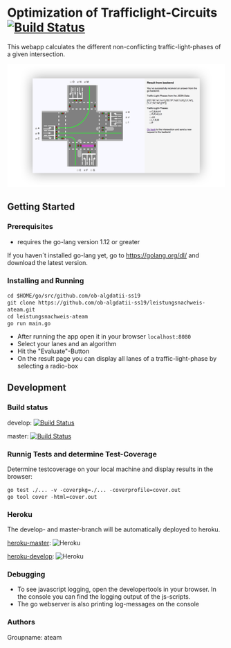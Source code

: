 # Optimization of Trafficlight-Circuits [![Build Status](https://travis-ci.com/ob-algdatii-ss19/leistungsnachweis-ateam.svg?token=4zw9EzexndWUV9DTxZpz&branch=master)](https://travis-ci.com/ob-algdatii-ss19/leistungsnachweis-ateam)

This webapp calculates the different non-conflicting traffic-light-phases of a given intersection.

![Screenshot](docs/startscreen.png)

## Getting Started

### Prerequisites

* requires the go-lang version 1.12 or greater

If you haven´t installed go-lang yet, go to https://golang.org/dl/ and download the latest version.

### Installing and Running

```
cd $HOME/go/src/github.com/ob-algdatii-ss19
git clone https://github.com/ob-algdatii-ss19/leistungsnachweis-ateam.git
cd leistungsnachweis-ateam
go run main.go
```

* After running the app open it in your browser ```localhost:8080```
* Select your lanes and an algorithm
* Hit the "Evaluate"-Button
* On the result page you can display all lanes of a traffic-light-phase by selecting a radio-box

## Development

### Build status

develop: [![Build Status](https://travis-ci.com/ob-algdatii-ss19/leistungsnachweis-ateam.svg?token=4zw9EzexndWUV9DTxZpz&branch=develop)](https://travis-ci.com/ob-algdatii-ss19/leistungsnachweis-ateam)

master: [![Build Status](https://travis-ci.com/ob-algdatii-ss19/leistungsnachweis-ateam.svg?token=4zw9EzexndWUV9DTxZpz&branch=master)](https://travis-ci.com/ob-algdatii-ss19/leistungsnachweis-ateam)

### Runnig Tests and determine Test-Coverage

Determine testcoverage on your local machine and display results in the browser:
```
go test ./... -v -coverpkg=./... -coverprofile=cover.out
go tool cover -html=cover.out
```

### Heroku

The develop- and master-branch will be automatically deployed to heroku.

[heroku-master](https://leistungsnachweis-ateam.herokuapp.com): ![Heroku](https://heroku-badge.herokuapp.com/?app=leistungsnachweis-ateam)

[heroku-develop](https://leistungsnachweis-ateam-dev.herokuapp.com): ![Heroku](https://heroku-badge.herokuapp.com/?app=leistungsnachweis-ateam-dev)

### Debugging

* To see javascript logging, open the developertools in your browser. In the console you can find the logging output of the js-scripts.
* The go webserver is also printing log-messages on the console

### Authors

Groupname: ateam
